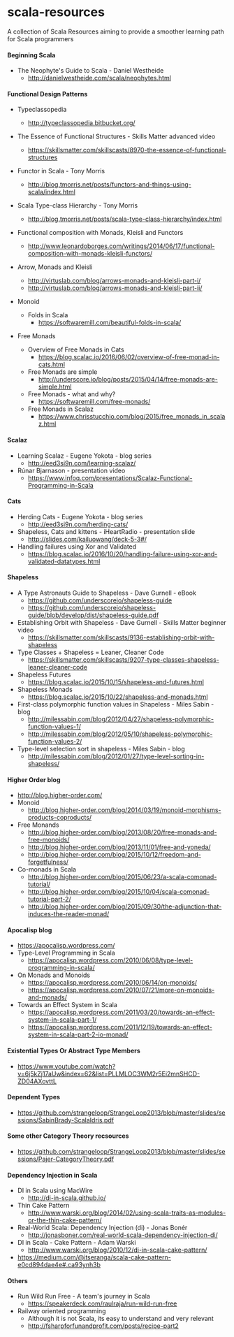 # scala-resources
A collection of Scala Resources aiming to provide a smoother learning path for Scala programmers

#### Beginning Scala
  - The Neophyte's Guide to Scala - Daniel Westheide
    - http://danielwestheide.com/scala/neophytes.html


#### Functional Design Patterns
  - Typeclassopedia
    - http://typeclassopedia.bitbucket.org/
  - The Essence of Functional Structures - Skills Matter advanced video
    - https://skillsmatter.com/skillscasts/8970-the-essence-of-functional-structures
  - Functor in Scala - Tony Morris
    - http://blog.tmorris.net/posts/functors-and-things-using-scala/index.html
  - Scala Type-class Hierarchy - Tony Morris
    - http://blog.tmorris.net/posts/scala-type-class-hierarchy/index.html
  - Functional composition with Monads, Kleisli and Functors
    - http://www.leonardoborges.com/writings/2014/06/17/functional-composition-with-monads-kleisli-functors/
  - Arrow, Monads and Kleisli
    - http://virtuslab.com/blog/arrows-monads-and-kleisli-part-i/
    - http://virtuslab.com/blog/arrows-monads-and-kleisli-part-ii/
    
- Monoid
  - Folds in Scala
    - https://softwaremill.com/beautiful-folds-in-scala/
    
- Free Monads
  - Overview of Free Monads in Cats
    - https://blog.scalac.io/2016/06/02/overview-of-free-monad-in-cats.html
  - Free Monads are simple
    - http://underscore.io/blog/posts/2015/04/14/free-monads-are-simple.html
  - Free Monads - what and why?
    - https://softwaremill.com/free-monads/
  - Free Monads in Scalaz
    - https://www.chrisstucchio.com/blog/2015/free_monads_in_scalaz.html
  
#### Scalaz
  - Learning Scalaz - Eugene Yokota - blog series 
    - http://eed3si9n.com/learning-scalaz/
  - Rúnar Bjarnason - presentation video 
    - https://www.infoq.com/presentations/Scalaz-Functional-Programming-in-Scala
  
  
#### Cats
  - Herding Cats - Eugene Yokota - blog series
    - http://eed3si9n.com/herding-cats/
  - Shapeless, Cats and kittens - iHeartRadio - presentation slide
    - http://slides.com/kailuowang/deck-5-3#/
  - Handling failures using Xor and Validated
    - https://blog.scalac.io/2016/10/20/handling-failure-using-xor-and-validated-datatypes.html


#### Shapeless
  - A Type Astronauts Guide to Shapeless - Dave Gurnell - eBook
    - https://github.com/underscoreio/shapeless-guide
    - https://github.com/underscoreio/shapeless-guide/blob/develop/dist/shapeless-guide.pdf
  - Establishing Orbit with Shapeless - Dave Gurnell - Skills Matter beginner video
    - https://skillsmatter.com/skillscasts/9136-establishing-orbit-with-shapeless
  - Type Classes + Shapeless = Leaner, Cleaner Code
    - https://skillsmatter.com/skillscasts/9207-type-classes-shapeless-leaner-cleaner-code
  - Shapeless Futures
    - https://blog.scalac.io/2015/10/15/shapeless-and-futures.html
  - Shapeless Monads
    - https://blog.scalac.io/2015/10/22/shapeless-and-monads.html
  - First-class polymorphic function values in Shapeless - Miles Sabin - blog
    - http://milessabin.com/blog/2012/04/27/shapeless-polymorphic-function-values-1/
    - http://milessabin.com/blog/2012/05/10/shapeless-polymorphic-function-values-2/
  - Type-level selection sort in shapeless - Miles Sabin - blog
    - http://milessabin.com/blog/2012/01/27/type-level-sorting-in-shapeless/
    
#### Higher Order blog 
  - http://blog.higher-order.com/
  - Monoid
    - http://blog.higher-order.com/blog/2014/03/19/monoid-morphisms-products-coproducts/
  - Free Monands
    - http://blog.higher-order.com/blog/2013/08/20/free-monads-and-free-monoids/
    - http://blog.higher-order.com/blog/2013/11/01/free-and-yoneda/
    - http://blog.higher-order.com/blog/2015/10/12/freedom-and-forgetfulness/
  - Co-monads in Scala
    - http://blog.higher-order.com/blog/2015/06/23/a-scala-comonad-tutorial/
    - http://blog.higher-order.com/blog/2015/10/04/scala-comonad-tutorial-part-2/
    - http://blog.higher-order.com/blog/2015/09/30/the-adjunction-that-induces-the-reader-monad/
    
  
#### Apocalisp blog 
  - https://apocalisp.wordpress.com/
  - Type-Level Programming in Scala
    - https://apocalisp.wordpress.com/2010/06/08/type-level-programming-in-scala/
  - On Monads and Monoids
    - https://apocalisp.wordpress.com/2010/06/14/on-monoids/
    - https://apocalisp.wordpress.com/2010/07/21/more-on-monoids-and-monads/
  - Towards an Effect System in Scala
    - https://apocalisp.wordpress.com/2011/03/20/towards-an-effect-system-in-scala-part-1/
    - https://apocalisp.wordpress.com/2011/12/19/towards-an-effect-system-in-scala-part-2-io-monad/
  
#### Existential Types Or Abstract Type Members
  - https://www.youtube.com/watch?v=6j5kZj17aUw&index=62&list=PLLMLOC3WM2r5Ei2mnSHCD-ZD04AXovttL

#### Dependent Types
  - https://github.com/strangeloop/StrangeLoop2013/blob/master/slides/sessions/SabinBrady-ScalaIdris.pdf
  
  
  

#### Some other Category Theory recsources
  - https://github.com/strangeloop/StrangeLoop2013/blob/master/slides/sessions/Pajer-CategoryTheory.pdf
  
  
#### Dependency Injection in Scala
  - DI in Scala using MacWire
    - http://di-in-scala.github.io/
  - Thin Cake Pattern
    - http://www.warski.org/blog/2014/02/using-scala-traits-as-modules-or-the-thin-cake-pattern/
  - Real-World Scala: Dependency Injection (di) - Jonas Bonér
    - http://jonasboner.com/real-world-scala-dependency-injection-di/
  - DI in Scala - Cake Pattern - Adam Warski
    - http://www.warski.org/blog/2010/12/di-in-scala-cake-pattern/
  - https://medium.com/@itseranga/scala-cake-pattern-e0cd894dae4e#.ca93ynh3b
  
#### Others
  - Run Wild Run Free - A team's journey in Scala
    - https://speakerdeck.com/raulraja/run-wild-run-free
  - Railway oriented programming
    - Although it is not Scala, its easy to understand and very relevant
    - http://fsharpforfunandprofit.com/posts/recipe-part2
  
